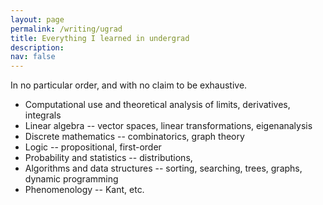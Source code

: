 ```yaml
---
layout: page
permalink: /writing/ugrad
title: Everything I learned in undergrad
description:
nav: false
---
```


In no particular order, and with no claim to be exhaustive.

- Computational use and theoretical analysis of limits, derivatives, integrals
- Linear algebra -- vector spaces, linear transformations, eigenanalysis
- Discrete mathematics -- combinatorics, graph theory 
- Logic -- propositional, first-order
- Probability and statistics -- distributions, 
- Algorithms and data structures -- sorting, searching, trees, graphs, dynamic programming
- Phenomenology -- Kant, etc.

